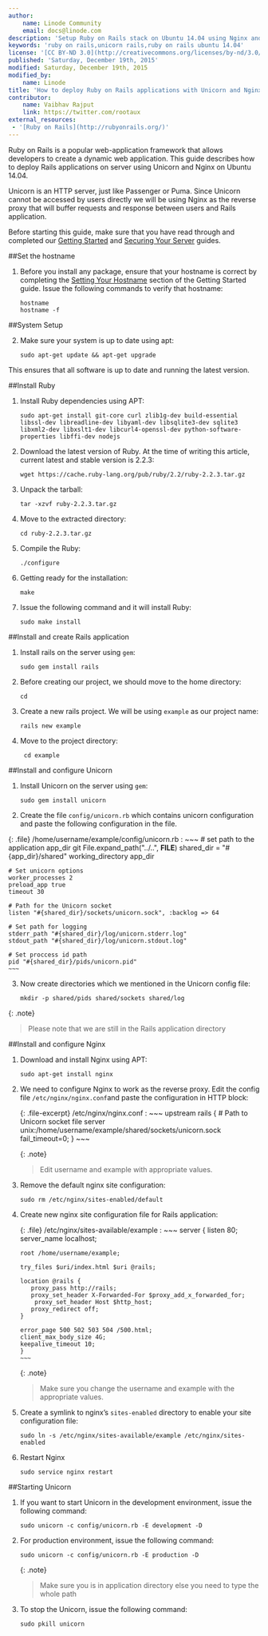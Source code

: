 ```yaml
---
author:
    name: Linode Community
    email: docs@linode.com
description: 'Setup Ruby on Rails stack on Ubuntu 14.04 using Nginx and Unicorn'
keywords: 'ruby on rails,unicorn rails,ruby on rails ubuntu 14.04'
license: '[CC BY-ND 3.0](http://creativecommons.org/licenses/by-nd/3.0/us/)'
published: 'Saturday, December 19th, 2015'
modified: Saturday, December 19th, 2015
modified_by:
    name: Linode
title: 'How to deploy Ruby on Rails applications with Unicorn and Nginx on Ubuntu 14.04'
contributor:
    name: Vaibhav Rajput
    link: https://twitter.com/rootaux
external_resources:
 - '[Ruby on Rails](http://rubyonrails.org/)'
---
```


Ruby on Rails is a popular web-application framework that allows developers to create a dynamic web application. This guide describes how to deploy Rails applications on server using Unicorn and Nginx on Ubuntu 14.04.

Unicorn is an HTTP server, just like Passenger or Puma. Since Unicorn cannot be accessed by users directly we will be using Nginx as the reverse proxy that will buffer requests and response between users and Rails application.

Before starting this guide, make sure that  you have read through and completed our [Getting Started](/docs/getting-started#debian-7--slackware--ubuntu-1404) and [Securing Your Server](/docs/security/securing-your-server/) guides.

##Set the hostname

1.  Before you install any package, ensure that your hostname is correct by completing the [Setting Your Hostname](/docs/getting-started#sph_setting-the-hostname) section of the Getting Started guide. Issue the following commands to verify that hostname:

        hostname
        hostname -f

##System Setup

2.  Make sure your system is up to date using apt:

        sudo apt-get update && apt-get upgrade

This ensures that all software is up to date and running the latest version.

##Install Ruby

1.  Install Ruby dependencies using APT:

        sudo apt-get install git-core curl zlib1g-dev build-essential libssl-dev libreadline-dev libyaml-dev libsqlite3-dev sqlite3 libxml2-dev libxslt1-dev libcurl4-openssl-dev python-software-properties libffi-dev nodejs

2.  Download the latest version of Ruby. At the time of writing this article, current latest and stable version is 2.2.3:

        wget https://cache.ruby-lang.org/pub/ruby/2.2/ruby-2.2.3.tar.gz

3.  Unpack the tarball:	

        tar -xzvf ruby-2.2.3.tar.gz

4.  Move to the extracted directory:

        cd ruby-2.2.3.tar.gz

5.  Compile the Ruby:	

        ./configure

6.  Getting ready for the installation:

        make

7.  Issue the following command and it will install Ruby:

        sudo make install

##Install and create Rails application

1.  Install rails on the server using `gem`:

        sudo gem install rails

2.  Before creating our project, we should move to the home directory:

        cd

3.  Create a new rails project. We will be using `example` as our project name:

        rails new example

4. Move to the project directory:

        cd example

##Install and configure Unicorn

1.  Install Unicorn on the server using `gem`:

        sudo gem install unicorn

2.  Create the file `config/unicorn.rb` which contains unicorn configuration and paste the following configuration in the file.

{: .file}
/home/username/example/config/unicorn.rb
:   ~~~
    # set path to the application
    app_dir git File.expand_path("../..", __FILE__)
    shared_dir = "#{app_dir}/shared"
    working_directory app_dir

    # Set unicorn options
    worker_processes 2
    preload_app true
    timeout 30

    # Path for the Unicorn socket
    listen "#{shared_dir}/sockets/unicorn.sock", :backlog => 64

    # Set path for logging
    stderr_path "#{shared_dir}/log/unicorn.stderr.log"
    stdout_path "#{shared_dir}/log/unicorn.stdout.log"

    # Set proccess id path
    pid "#{shared_dir}/pids/unicorn.pid"
    ~~~

3.  Now create directories which we mentioned in the Unicorn config file:

        mkdir -p shared/pids shared/sockets shared/log

{: .note}
>
>Please note that we are still in the Rails application directory

##Install and configure Nginx

1.  Download and install Nginx using APT:

        sudo apt-get install nginx

2.  We need to configure Nginx to work as the reverse proxy. Edit the config file `/etc/nginx/nginx.conf`and paste the configuration in HTTP block:

    {: .file-excerpt}
    /etc/nginx/nginx.conf
    :   ~~~
        upstream rails {
        # Path to Unicorn socket file
        server unix:/home/username/example/shared/sockets/unicorn.sock fail_timeout=0;
        }
        ~~~

    {: .note}
    >
    > Edit username and example with appropriate values.

3.  Remove the default nginx site configuration:

        sudo rm /etc/nginx/sites-enabled/default

4.  Create new nginx site configuration file for Rails application:

    {: .file}
    /etc/nginx/sites-available/example
    :   ~~~ 
        server {
        listen 80;
        server_name localhost;

        root /home/username/example;

        try_files $uri/index.html $uri @rails;

        location @rails {
           proxy_pass http://rails;
           proxy_set_header X-Forwarded-For $proxy_add_x_forwarded_for;
            proxy_set_header Host $http_host;
           proxy_redirect off;
        }

        error_page 500 502 503 504 /500.html;
        client_max_body_size 4G;
        keepalive_timeout 10;
        }
        ~~~

    {: .note}
    >
    >Make sure you change the username and example with the appropriate values.

5.  Create a symlink to nginx’s `sites-enabled` directory to enable your site configuration file:

        sudo ln -s /etc/nginx/sites-available/example /etc/nginx/sites-enabled

6.  Restart Nginx

        sudo service nginx restart

##Starting Unicorn

1.  If you want to start Unicorn in the development environment, issue the following command:

        sudo unicorn -c config/unicorn.rb -E development -D

2.  For production environment, issue the following command:

        sudo unicorn -c config/unicorn.rb -E production -D

    {: .note}
    >
    >Make sure you is in application directory else you need to type the whole path	

3.  To stop the Unicorn, issue the following command:

        sudo pkill unicorn
